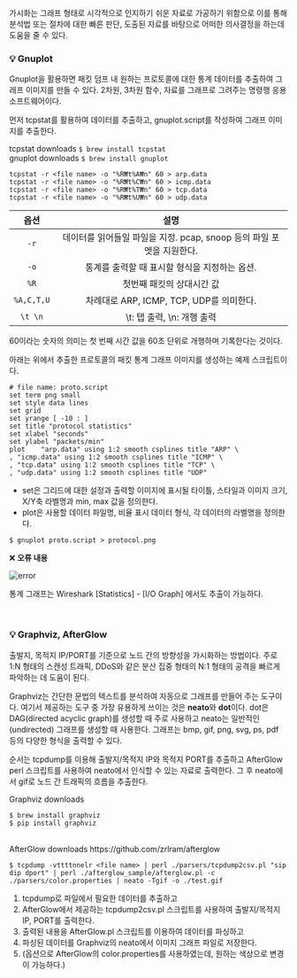 가시화는 그래프 형태로 시각적으로 인지하기 쉬운 자료로 가공하기 위함으로 이를 통해 분석법 또는 절차에 대한 빠른 판단, 도출된 자료를 바탕으로 어떠한 의사결정을 하는데 도움을 줄 수 있다.

### 💡 Gnuplot
Gnuplot을 활용하면 패킷 덤프 내 원하는 프로토콜에 대한 통계 데이터를 추출하여 그래프 이미지를 만들 수 있다.
2차원, 3차원 함수, 자료를 그래프로 그려주는 명령행 응용 소프트웨어이다.

먼저 tcpstat를 활용하여 데이터를 추출하고, gnuplot.script를 작성하여 그래프 이미지를 추출한다.

tcpstat downloads ```$ brew install tcpstat``` <br/>
gnuplot downloads ```$ brew install gnuplot```

```
tcpstat -r <file name> -o "%R₩t%A₩n" 60 > arp.data
tcpstat -r <file name> -o "%R₩t%C₩n" 60 > icmp.data
tcpstat -r <file name> -o "%R₩t%T₩n" 60 > tcp.data
tcpstat -r <file name> -o "%R₩t%U₩n" 60 > udp.data
```

옵션|설명
:---:|:---:
```-r```|데이터를 읽어들일 파일을 지정. pcap, snoop 등의 파일 포멧을 지원한다.
```-o```|통계를 출력할 때 표시할 형식을 지정하는 옵션.
```%R```|첫번째 패킷의 상대시간 값
```%A,C,T,U```|차례대로 ARP, ICMP, TCP, UDP를 의미한다.
```\t \n```|\t: 탭 출력, \n: 개행 출력

60이라는 숫자의 의미는 첫 번째 시간 값을 60초 단위로 개행하며 기록한다는 것이다.

아래는 위에서 추출한 프로토콜의 패킷 통계 그래프 이미지를 생성하는 예제 스크립트이다.

```
# file name: proto.script
set term png small
set style data lines
set grid
set yrange [ -10 : ]
set title "protocol statistics"
set xlabel "seconds"
set ylabel "packets/min"
plot	"arp.data" using 1:2 smooth csplines title "ARP" \
, "icmp.data" using 1:2 smooth csplines title "ICMP" \
, "tcp.data" using 1:2 smooth csplines title "TCP" \
, "udp.data" using 1:2 smooth csplines title "UDP"
```

- set은 그리드에 대한 설정과 출력할 이미지에 표시될 타이틀, 스타일과 이미지 크기, X/Y축 라벨명과 min, max 값을 정의한다.
- plot은 사용할 데이터 파일명, 비율 표시 데이터 형식, 각 데이터의 라벨명을 정의한다.

```$ gnuplot proto.script > protocol.png```

❌ **오류 내용** <br>

![error](https://user-images.githubusercontent.com/66156026/211141334-d9cd3872-fe23-41ec-872d-b0087c411ac5.png)

통계 그래프는 Wireshark [Statistics] - [I/O Graph] 에서도 추출이 가능하다.

<br/>

### 💡 Graphviz, AfterGlow
출발지, 목적지 IP/PORT를 기준으로 노드 간의 방향성을 가시화하는 방법이다. 주로 1:N 형태의 스캔성 트래픽, DDoS와 같은 분산 집중 형태의 N:1 형태의 공격을 빠르게 파악하는 데 도움이 된다.

Graphviz는 간단한 문법의 텍스트를 분석하여 자동으로 그래프를 만들어 주는 도구이다. 여기서 제공하는 도구 중 가장 유용하게 쓰이는 것은 **neato**와 **dot**이다. 
dot은 DAG(directed acyclic graph)를 생성할 때 주로 사용하고 neato는 일반적인(undirected) 그래프를 생성할 때 사용한다. 
그래프는 bmp, gif, png, svg, ps, pdf 등의 다양한 형식을 출력할 수 있다.

순서는 tcpdump를 이용해 출발지/목적지 IP와 목적지 PORT를 추출하고 AfterGlow perl 스크립트를 사용하여 neato에서 인식할 수 있는 자료로 출력한다.
그 후 neato에서 gif로 노드 간 트래픽의 흐름을 추출한다.

Graphviz downloads
```
$ brew install graphviz
$ pip install graphviz
``` 
<br/>
AfterGlow downloads https://github.com/zrlram/afterglow

```$ tcpdump -vttttnnelr <file name> | perl ./parsers/tcpdump2csv.pl "sip dip dport" | perl ./afterglow_sample/afterglow.pl -c ./parsers/color.properties | neato -Tgif -o ./test.gif```

1. tcpdump로 파일에서 필요한 데이터를 추출하고
2. AfterGlow에서 제공하는 tcpdump2csv.pl 스크립트를 사용하여 출발지/목적지 IP, PORT를 출력한다.
3. 출력된 내용을 AfterGlow.pl 스크립트를 이용하여 데이터를 파싱하고
4. 파싱된 데이터를 Graphviz의 neato에서 이미지 그래프 파일로 저장한다.
5. (옵션으로 AfterGlow의 color.properties를 사용하였는데, 원하는 색상으로 변경이 가능하다.)


